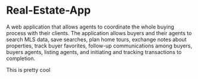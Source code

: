 # Real-Estate-App


A web application that allows agents to coordinate the whole buying process with their clients. The application allows buyers and their agents to search MLS data, save searches, plan home tours, exchange notes about properties, track buyer favorites, follow-up communications among buyers, buyers agents, listing agents, and initiating and tracking transactions to completion.

This is pretty cool